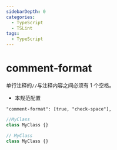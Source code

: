 ```yaml
---
sidebarDepth: 0
categories:
  - TypeScript
  - TSLint
tags:
  - TypeScript
---
```


# comment-format

单行注释的`//`与注释内容之间必须有 1 个空格。

<Badge text="HasFixer" vertical="middle" />

- 本规范配置

`"comment-format": [true, "check-space"],`

<div class="code-style bad">

```ts
//MyClass
class MyClass {}
```

</div>
<div class="code-style good">

```ts
// MyClass
class MyClass {}
```

</div>
